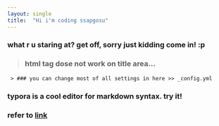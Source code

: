 ```yaml
---
layout: single
title:  "Hi i'm coding ssapgosu"
---
```


### what r u staring at? get off, **sorry just kidding come in!** :p
> ### html tag dose not work on title area...
     > ### you can change most of all settings in here >> _config.yml
### typora is a cool editor for markdown syntax. try it!
### refer to [link](https://www.youtube.com/watch?v=ACzFIAOsfpM, "youtube link")
